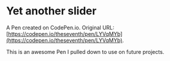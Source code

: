 # Yet another slider

A Pen created on CodePen.io. Original URL: [https://codepen.io/theseventh/pen/LYVqMYb](https://codepen.io/theseventh/pen/LYVqMYb).

This is an awesome Pen I pulled down to use on future projects. 
